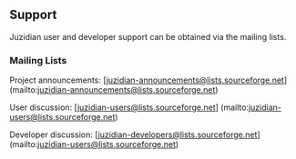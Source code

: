 Support
-------

Juzidian user and developer support can be obtained via the mailing lists.

### Mailing Lists ###

Project announcements: [juzidian-announcements@lists.sourceforge.net]
(mailto:juzidian-announcements@lists.sourceforge.net)

User discussion: [juzidian-users@lists.sourceforge.net]
(mailto:juzidian-users@lists.sourceforge.net)

Developer discussion: [juzidian-developers@lists.sourceforge.net]
(mailto:juzidian-users@lists.sourceforge.net)


